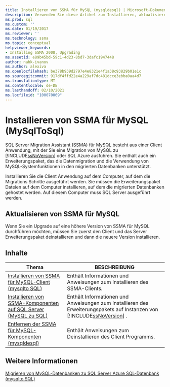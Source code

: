 ```yaml
---
title: Installieren von SSMA für MySQL (mysqldesql) | Microsoft-Dokumentation
description: Verwenden Sie diese Artikel zum Installieren, aktualisieren und Deinstallieren von SQL Server Migration Assistant (SSMA) für MySQL, das eine Client Anwendung und ein Erweiterungspaket enthält.
ms.prod: sql
ms.custom: ''
ms.date: 01/19/2017
ms.reviewer: ''
ms.technology: ssma
ms.topic: conceptual
helpviewer_keywords:
- Installing SSMA 2008, Upgrading
ms.assetid: e89b45bd-59c1-4d23-8bd7-3dafc1947448
author: nahk-ivanov
ms.author: alexiva
ms.openlocfilehash: be378b939d2797e4e8321e4f1a38c93829b01e1c
ms.sourcegitcommit: 917df4ffd22e4a229af7dc481dcce3ebba0aa4d7
ms.translationtype: MT
ms.contentlocale: de-DE
ms.lasthandoff: 02/10/2021
ms.locfileid: "100070069"
---
```

# <a name="installing-ssma-for-mysql-mysqltosql"></a>Installieren von SSMA für MySQL (MySqlToSql)
SQL Server Migration Assistant (SSMA) für MySQL besteht aus einer Client Anwendung, mit der Sie eine Migration von MySQL zu [!INCLUDE[ssNoVersion](../../includes/ssnoversion-md.md)] oder SQL Azure ausführen. Sie enthält auch ein Erweiterungspaket, das die Datenmigration und die Verwendung von MySQL-Systemfunktionen in den migrierten Datenbanken unterstützt.  
  
Installieren Sie die Client Anwendung auf dem Computer, auf dem die Migrations Schritte ausgeführt werden. Sie müssen die Erweiterungspaket Dateien auf dem Computer installieren, auf dem die migrierten Datenbanken gehostet werden.  Auf diesem Computer muss SQL Server ausgeführt werden.  
  
## <a name="upgrading-ssma-for-mysql"></a>Aktualisieren von SSMA für MySQL  
Wenn Sie ein Upgrade auf eine höhere Version von SSMA für MySQL durchführen möchten, müssen Sie zuerst den Client und das Server Erweiterungspaket deinstallieren und dann die neuere Version installieren.  
  
## <a name="contents"></a>Inhalte  
  
|Thema|BESCHREIBUNG|  
|-|-|  
|[Installieren von SSMA für MySQL-Client &#40;mysqlto SQL&#41;](../../ssma/mysql/installing-ssma-for-mysql-client-mysqltosql.md)|Enthält Informationen und Anweisungen zum Installieren des SSMA-Clients.|  
|[Installieren von SSMA-Komponenten auf SQL Server (MySQL zu SQL)](./installing-ssma-components-on-sql-server-mysqltosql.md)|Enthält Informationen und Anweisungen zum Installieren des Erweiterungspakets auf Instanzen von [!INCLUDE[ssNoVersion](../../includes/ssnoversion-md.md)] .|  
|[Entfernen der SSMA für MySQL-Komponenten &#40;mysqldesql&#41;](../../ssma/mysql/removing-the-ssma-for-mysql-components-mysqltosql.md)|Enthält Anweisungen zum Deinstallieren des Client Programms.|  
  
## <a name="see-also"></a>Weitere Informationen  
[Migrieren von MySQL-Datenbanken zu SQL Server Azure SQL-Datenbank &#40;mysqlto SQL&#41;](../../ssma/mysql/migrating-mysql-databases-to-sql-server-azure-sql-db-mysqltosql.md)  
